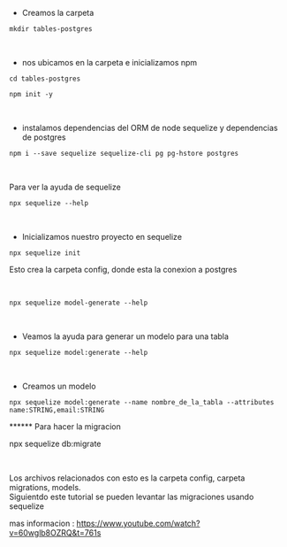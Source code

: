  
* Creamos la carpeta 
```
mkdir tables-postgres
```

</br>

* nos ubicamos en la carpeta e inicializamos npm
```
cd tables-postgres
```
```
npm init -y
```

</br>

* instalamos dependencias del ORM de node sequelize y dependencias de postgres

```
npm i --save sequelize sequelize-cli pg pg-hstore postgres
```

</br>

Para ver la ayuda de sequelize

```
npx sequelize --help
```

</br>

* Inicializamos nuestro proyecto en sequelize

```
npx sequelize init
```

Esto crea la carpeta config, donde esta la conexion a postgres

</br>

```
npx sequelize model-generate --help
```

</br>

* Veamos la ayuda para generar un modelo para una tabla

```
npx sequelize model:generate --help
```

</br>

* Creamos un modelo


```
npx sequelize model:generate --name nombre_de_la_tabla --attributes name:STRING,email:STRING
``` 


******  Para hacer la migracion

npx sequelize db:migrate




</br>

Los archivos relacionados con esto es la carpeta config, carpeta migrations, models.  
Siguientdo este tutorial se pueden levantar las migraciones usando sequelize  

mas informacion : https://www.youtube.com/watch?v=60wglb8OZRQ&t=761s

</br>
